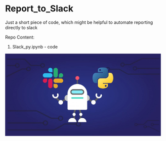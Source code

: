 # Report_to_Slack
Just a short piece of code, which might be helpful to automate reporting directly to slack

Repo Content:
1. Slack_py.ipynb - code


![slack_py](https://github.com/BananZza1998/Snaps_1/blob/main/Slack_py.jpeg)
